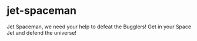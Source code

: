# jet-spaceman
Jet Spaceman, we need your help to defeat the Bugglers! Get in your Space Jet and defend the universe!

